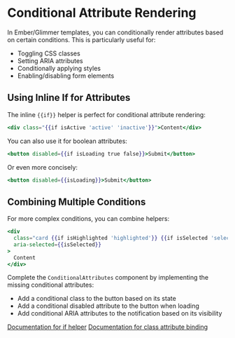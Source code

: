 # Conditional Attribute Rendering

In Ember/Glimmer templates, you can conditionally render attributes based on certain conditions. This is particularly useful for:

- Toggling CSS classes
- Setting ARIA attributes
- Conditionally applying styles
- Enabling/disabling form elements

## Using Inline If for Attributes

The inline `{{if}}` helper is perfect for conditional attribute rendering:

```hbs
<div class="{{if isActive 'active' 'inactive'}}">Content</div>
```

You can also use it for boolean attributes:

```hbs
<button disabled={{if isLoading true false}}>Submit</button>
```

Or even more concisely:

```hbs
<button disabled={{isLoading}}>Submit</button>
```

## Combining Multiple Conditions

For more complex conditions, you can combine helpers:

```hbs
<div 
  class="card {{if isHighlighted 'highlighted'}} {{if isSelected 'selected'}}"
  aria-selected={{isSelected}}
>
  Content
</div>
```

<p class="call-to-play">
  Complete the <code>ConditionalAttributes</code> component by implementing the missing conditional attributes:
  <ul>
    <li>Add a conditional class to the button based on its state</li>
    <li>Add a conditional disabled attribute to the button when loading</li>
    <li>Add conditional ARIA attributes to the notification based on its visibility</li>
  </ul>
</p>

[Documentation for if helper][docs-if]
[Documentation for class attribute binding][docs-class-binding]

[docs-if]: https://api.emberjs.com/ember/release/classes/Ember.Templates.helpers/methods/if?anchor=if
[docs-class-binding]: https://guides.emberjs.com/release/components/template-lifecycle-dom-and-modifiers/#toc_class-and-attribute-bindings
